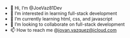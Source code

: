 - 👋 Hi, I’m @JoeVaz81Dev
- 👀 I’m interested in learning full-stack development
- 🌱 I’m currently learning html, css, and javascript
- 💞️ I’m looking to collaborate on full-stack development
- 📫 How to reach me @jovan.vazquez@icloud.com

<!---
JoeVaz81Dev/JoeVaz81Dev is a ✨ special ✨ repository because its `README.md` (this file) appears on your GitHub profile.
You can click the Preview link to take a look at your changes.
--->
